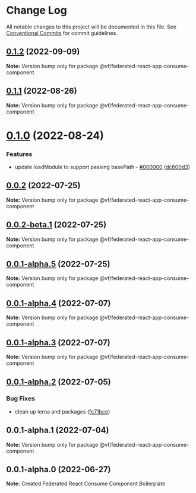 # Change Log

All notable changes to this project will be documented in this file.
See [Conventional Commits](https://conventionalcommits.org) for commit guidelines.

## [0.1.2](https://vfuk-digital.visualstudio.com/Digital/_git/lib-web-federation-utils/compare/@vf/federated-react-app-consume-component@0.1.1...@vf/federated-react-app-consume-component@0.1.2) (2022-09-09)

**Note:** Version bump only for package @vf/federated-react-app-consume-component





## [0.1.1](https://vfuk-digital.visualstudio.com/Digital/_git/lib-web-federation-utils/compare/@vf/federated-react-app-consume-component@0.1.0...@vf/federated-react-app-consume-component@0.1.1) (2022-08-26)

**Note:** Version bump only for package @vf/federated-react-app-consume-component





# [0.1.0](https://vfuk-digital.visualstudio.com/Digital/_git/lib-web-federation-utils/compare/@vf/federated-react-app-consume-component@0.0.2...@vf/federated-react-app-consume-component@0.1.0) (2022-08-24)


### Features

* update loadModule to support passing basePath - [#000000](https://vfuk-digital.visualstudio.com/Digital/_git/lib-web-federation-utils/issues/000000) ([dc600d3](https://vfuk-digital.visualstudio.com/Digital/_git/lib-web-federation-utils/commits/dc600d3318c8d2de11f5886b0e99d9a8604bc3da))





## [0.0.2](https://vfuk-digital.visualstudio.com/Digital/_git/lib-web-federation-utils/compare/@vf/federated-react-app-consume-component@0.0.1-alpha.2...@vf/federated-react-app-consume-component@0.0.2) (2022-07-25)

**Note:** Version bump only for package @vf/federated-react-app-consume-component





## [0.0.2-beta.1](https://vfuk-digital.visualstudio.com/Digital/_git/lib-web-federation-utils/compare/@vf/federated-react-app-consume-component@0.0.1-alpha.4...@vf/federated-react-app-consume-component@0.0.2-beta.1) (2022-07-25)

**Note:** Version bump only for package @vf/federated-react-app-consume-component





## [0.0.1-alpha.5](https://dev.azure.com/vfuk-digital/Digital/_git/lib-web-federation-utils/compare/@vf/federated-react-app-consume-component@0.0.1-alpha.4...@vf/federated-react-app-consume-component@0.0.1-alpha.5) (2022-07-25)

**Note:** Version bump only for package @vf/federated-react-app-consume-component





## [0.0.1-alpha.4](https://vfuk-digital.visualstudio.com/Digital/_git/lib-web-federation-utils/compare/@vf/federated-react-app-consume-component@0.0.1-alpha.3...@vf/federated-react-app-consume-component@0.0.1-alpha.4) (2022-07-07)

**Note:** Version bump only for package @vf/federated-react-app-consume-component





## [0.0.1-alpha.3](https://vfuk-digital.visualstudio.com/Digital/_git/lib-web-federation-utils/compare/@vf/federated-react-app-consume-component@0.0.1-alpha.2...@vf/federated-react-app-consume-component@0.0.1-alpha.3) (2022-07-07)

**Note:** Version bump only for package @vf/federated-react-app-consume-component





## [0.0.1-alpha.2](https://vfuk-digital.visualstudio.com/Digital/_git/lib-web-federation-utils/compare/@vf/federated-react-app-consume-component@0.0.1-alpha.1...@vf/federated-react-app-consume-component@0.0.1-alpha.2) (2022-07-05)


### Bug Fixes

* clean up lerna and packages ([fc71bce](https://vfuk-digital.visualstudio.com/Digital/_git/lib-web-federation-utils/commits/fc71bceea2880b9d479d95903c6eea67fc2ee27f))





## 0.0.1-alpha.1 (2022-07-04)

**Note:** Version bump only for package @vf/federated-react-app-consume-component





## 0.0.1-alpha.0 (2022-06-27)

**Note:** Created Federated React Consume Component Boilerplate
